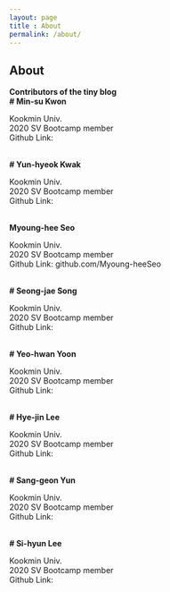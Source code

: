 ```yaml
---
layout: page
title : About
permalink: /about/
---
```


<h2>About</h2>
<strong>Contributors of the tiny blog</strong>
<br>
<div class="manual-post">
  <div class="manual manual-title">
  <strong># Min-su Kwon</strong>
  </div>
  <p><div class="manual-content">
        Kookmin Univ.
        <br>
        2020 SV Bootcamp member
        <br>
        Github Link: 
     </div>
  </p>
  
</div>
<br>
<div class="manual-post">
  <div class="manual manual-title">
  <strong># Yun-hyeok Kwak</strong>
  </div>
  <p><div class="manual-content">
        Kookmin Univ.
        <br>
        2020 SV Bootcamp member
        <br>
        Github Link: 
     </div>
  </p>
  
</div>
<br>
<div class="manual-post">
  <div class="manual manual-title">
  <strong>Myoung-hee Seo</strong>
  </div>
  <p><div class="manual-content">
        Kookmin Univ.
        <br>
        2020 SV Bootcamp member
        <br>
        Github Link: github.com/Myoung-heeSeo
     </div>
  </p>
  
</div>
<br>
<div class="manual-post">
  <div class="manual manual-title">
  <strong># Seong-jae Song</strong>
  </div>
  <p><div class="manual-content">
        Kookmin Univ.
        <br>
        2020 SV Bootcamp member
        <br>
        Github Link: 
     </div>
  </p>
  
</div>
<br>
<div class="manual-post">
  <div class="manual manual-title">
  <strong># Yeo-hwan Yoon</strong>
  </div>
  <p><div class="manual-content">
        Kookmin Univ.
        <br>
        2020 SV Bootcamp member
        <br>
        Github Link: 
     </div>
  </p>
  
</div>
<br>
<div class="manual-post">
  <div class="manual manual-title">
  <strong># Hye-jin Lee</strong>
  </div>
  <p><div class="manual-content">
        Kookmin Univ.
        <br>
        2020 SV Bootcamp member
        <br>
        Github Link: 
     </div>
  </p>
  
</div>
<br>
<div class="manual-post">
  <div class="manual manual-title">
  <strong># Sang-geon Yun</strong>
  </div>
  <p><div class="manual-content">
        Kookmin Univ.
        <br>
        2020 SV Bootcamp member
        <br>
        Github Link: 
     </div>
  </p>
  
</div>
<br>
<div class="manual-post">
  <div class="manual manual-title">
  <strong># Si-hyun Lee</strong>
  </div>
  <p><div class="manual-content">
        Kookmin Univ.
        <br>  
        2020 SV Bootcamp member
        <br>
        Github Link: 
     </div>
  </p>
  
</div>
<br>
